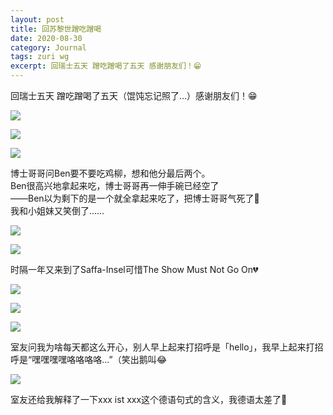 ```yaml
---
layout: post
title: 回苏黎世蹭吃蹭喝
date: 2020-08-30
category: Journal
tags: zuri wg
excerpt: 回瑞士五天 蹭吃蹭喝了五天 感谢朋友们！😁
---
```


回瑞士五天 蹭吃蹭喝了五天（馄饨忘记照了…）感谢朋友们！😁

![](/img/img_5782.jpg)
  
![](/img/img_5783.jpg)
  
![](/img/img_5784.jpg)

博士哥哥问Ben要不要吃鸡柳，想和他分最后两个。  
Ben很高兴地拿起来吃，博士哥哥再一伸手碗已经空了  
——Ben以为剩下的是一个就全拿起来吃了，把博士哥哥气死了🤣  
我和小姐妹又笑倒了……
  
![](/img/img_5785.jpg)
  
![](/img/img_5786.jpg)

时隔一年又来到了Saffa-Insel可惜The Show Must Not Go On💔  

![](/img/img_5787.jpg)
  
![](/img/img_5791.jpg)
  
![](/img/img_5789.jpg)

室友问我为啥每天都这么开心，别人早上起来打招呼是「hello」，我早上起来打招呼是“嘿嘿嘿嘿咯咯咯咯…”（笑出鹅叫😂

![](/img/img_5790.jpg)
  
室友还给我解释了一下xxx ist xxx这个德语句式的含义，我德语太差了🤣